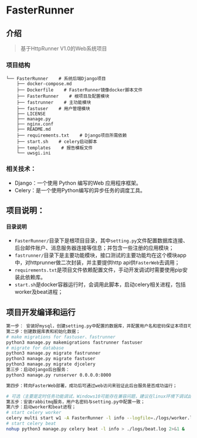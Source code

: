 # FasterRunner

## 介绍

> 基于HttpRunner V1.0的Web系统项目

### 项目结构

```
└── FasterRunner    # 系统后端Django项目
    ├── docker-compose.md
    ├── Dockerfile    # FasterRunner镜像docker脚本文件
    ├── FasterRunner    # 根项目及配置模块
    ├── fastrunner    # 主功能模块
    ├── fastuser    # 用户管理模块
    ├── LICENSE
    ├── manage.py
    ├── nginx.conf
    ├── README.md
    ├── requirements.txt    # Django项目所需依赖
    ├── start.sh    # celery启动脚本
    ├── templates    # 报告模板文件
    └── uwsgi.ini

```

### 相关技术：

- Django：一个使用 Python 编写的Web 应用程序框架。
- Celery：是一个使用Python编写的异步任务的调度工具。

## 项目说明：

#### 目录说明

- `FasterRunner/`目录下是根项目目录，其中`setting.py`文件配置数据库连接、后台邮件账户、消息服务器连接等信息；并包含一些注册的应用模块；
- `fastrunner/`目录下是主要功能模块，接口测试的主要功能均在这个模块app中，对httprunner做二次封装，并主要提供http api供`FasterWeb`去调用；
- `requirements.txt`是项目文件依赖配置文件，手动开发调试时需要使用pip安装此依赖库。
- `start.sh`是docker容器运行时，会调用此脚本，启动celery相关进程，包括worker及beat进程；

## 项目开发编译和运行

```bash
第一步： 安装好mysql，创建setting.py中配置的数据库，并配置用户名和密码保证本项目可连接mysql指定的数据库；
第二步：创建数据库表和初始化数据；
# make migrations for fastuser、fastrunner
python3 manage.py makemigrations fastrunner fastuser
# migrate for database
python3 manage.py migrate fastrunner
python3 manage.py migrate fastuser
python3 manage.py migrate djcelery
第三步：启动django后台服务：
python3 manage.py runserver 0.0.0.0:8000

第四步：转向FasterWeb部署，成功后可通过web访问来验证此后台服务是否成功运行；

# 可选（主要是定时任务功能调试，Windows10可能存在兼容问题，建议在linux环境下调试此功能）
第五步：安装rabbitmq服务，用户名密码与setting.py中配置一致；
第六步：启动worker和beat进程；
# start celery worker
celery multi start w1 -A FasterRunner -l info --logfile=./logs/worker.log
# start celery beat
nohup python3 manage.py celery beat -l info > ./logs/beat.log 2>&1 &
```

